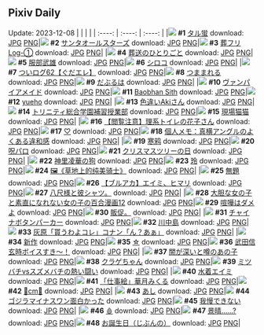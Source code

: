 ## Pixiv Daily
Update: 2023-12-08
|      |      |      |
| :----: | :----: | :----: |
|![](https://pixiv.microyu.workers.dev/c/240x480/img-master/img/2023/12/06/00/03/08/113984364_p0_master1200.jpg) **#1** [タル蛍](https://www.pixiv.net/artworks/113984364) download: [JPG](https://pixiv.microyu.workers.dev/img-original/img/2023/12/06/00/03/08/113984364_p0.jpg) [PNG](https://pixiv.microyu.workers.dev/img-original/img/2023/12/06/00/03/08/113984364_p0.png)|![](https://pixiv.microyu.workers.dev/c/240x480/img-master/img/2023/12/06/00/00/53/113984394_p0_master1200.jpg) **#2** [サンタオールスターズ](https://www.pixiv.net/artworks/113984394) download: [JPG](https://pixiv.microyu.workers.dev/img-original/img/2023/12/06/00/00/53/113984394_p0.jpg) [PNG](https://pixiv.microyu.workers.dev/img-original/img/2023/12/06/00/00/53/113984394_p0.png)|![](https://pixiv.microyu.workers.dev/c/240x480/img-master/img/2023/12/06/03/22/35/113988525_p0_master1200.jpg) **#3** [葬フリLog-①](https://www.pixiv.net/artworks/113988525) download: [JPG](https://pixiv.microyu.workers.dev/img-original/img/2023/12/06/03/22/35/113988525_p0.jpg) [PNG](https://pixiv.microyu.workers.dev/img-original/img/2023/12/06/03/22/35/113988525_p0.png)|
|![](https://pixiv.microyu.workers.dev/c/240x480/img-master/img/2023/12/06/18/58/30/114001084_p0_master1200.jpg) **#4** [葬送のひとりごと](https://www.pixiv.net/artworks/114001084) download: [JPG](https://pixiv.microyu.workers.dev/img-original/img/2023/12/06/18/58/30/114001084_p0.jpg) [PNG](https://pixiv.microyu.workers.dev/img-original/img/2023/12/06/18/58/30/114001084_p0.png)|![](https://pixiv.microyu.workers.dev/c/240x480/img-master/img/2023/12/07/00/01/22/114010075_p0_master1200.jpg) **#5** [服部武雄](https://www.pixiv.net/artworks/114010075) download: [JPG](https://pixiv.microyu.workers.dev/img-original/img/2023/12/07/00/01/22/114010075_p0.jpg) [PNG](https://pixiv.microyu.workers.dev/img-original/img/2023/12/07/00/01/22/114010075_p0.png)|![](https://pixiv.microyu.workers.dev/c/240x480/img-master/img/2023/12/06/00/23/29/113985263_p0_master1200.jpg) **#6** [シロコ](https://www.pixiv.net/artworks/113985263) download: [JPG](https://pixiv.microyu.workers.dev/img-original/img/2023/12/06/00/23/29/113985263_p0.jpg) [PNG](https://pixiv.microyu.workers.dev/img-original/img/2023/12/06/00/23/29/113985263_p0.png)|
|![](https://pixiv.microyu.workers.dev/c/240x480/img-master/img/2023/12/06/07/42/42/113991082_p0_master1200.jpg) **#7** [ついログ62【ぐだエレ】](https://www.pixiv.net/artworks/113991082) download: [JPG](https://pixiv.microyu.workers.dev/img-original/img/2023/12/06/07/42/42/113991082_p0.jpg) [PNG](https://pixiv.microyu.workers.dev/img-original/img/2023/12/06/07/42/42/113991082_p0.png)|![](https://pixiv.microyu.workers.dev/c/240x480/img-master/img/2023/12/06/00/10/13/113984849_p0_master1200.jpg) **#8** [つままれる](https://www.pixiv.net/artworks/113984849) download: [JPG](https://pixiv.microyu.workers.dev/img-original/img/2023/12/06/00/10/13/113984849_p0.jpg) [PNG](https://pixiv.microyu.workers.dev/img-original/img/2023/12/06/00/10/13/113984849_p0.png)|![](https://pixiv.microyu.workers.dev/c/240x480/img-master/img/2023/12/07/00/00/21/114009918_p0_master1200.jpg) **#9** [だぶるは](https://www.pixiv.net/artworks/114009918) download: [JPG](https://pixiv.microyu.workers.dev/img-original/img/2023/12/07/00/00/21/114009918_p0.jpg) [PNG](https://pixiv.microyu.workers.dev/img-original/img/2023/12/07/00/00/21/114009918_p0.png)|
|![](https://pixiv.microyu.workers.dev/c/240x480/img-master/img/2023/12/07/00/01/44/114010118_p0_master1200.jpg) **#10** [ヴァンパイアメイド](https://www.pixiv.net/artworks/114010118) download: [JPG](https://pixiv.microyu.workers.dev/img-original/img/2023/12/07/00/01/44/114010118_p0.jpg) [PNG](https://pixiv.microyu.workers.dev/img-original/img/2023/12/07/00/01/44/114010118_p0.png)|![](https://pixiv.microyu.workers.dev/c/240x480/img-master/img/2023/12/07/17/02/37/114024716_p0_master1200.jpg) **#11** [Baobhan Sith](https://www.pixiv.net/artworks/114024716) download: [JPG](https://pixiv.microyu.workers.dev/img-original/img/2023/12/07/17/02/37/114024716_p0.jpg) [PNG](https://pixiv.microyu.workers.dev/img-original/img/2023/12/07/17/02/37/114024716_p0.png)|![](https://pixiv.microyu.workers.dev/c/240x480/img-master/img/2023/12/06/08/36/10/113991673_p0_master1200.jpg) **#12** [yueho](https://www.pixiv.net/artworks/113991673) download: [JPG](https://pixiv.microyu.workers.dev/img-original/img/2023/12/06/08/36/10/113991673_p0.jpg) [PNG](https://pixiv.microyu.workers.dev/img-original/img/2023/12/06/08/36/10/113991673_p0.png)|
|![](https://pixiv.microyu.workers.dev/c/240x480/img-master/img/2023/12/07/12/12/01/114020283_p0_master1200.jpg) **#13** [色違いAkiさん](https://www.pixiv.net/artworks/114020283) download: [JPG](https://pixiv.microyu.workers.dev/img-original/img/2023/12/07/12/12/01/114020283_p0.jpg) [PNG](https://pixiv.microyu.workers.dev/img-original/img/2023/12/07/12/12/01/114020283_p0.png)|![](https://pixiv.microyu.workers.dev/c/240x480/img-master/img/2023/12/06/00/00/25/113984313_p0_master1200.jpg) **#14** [トリニティ総合学園補習授業部](https://www.pixiv.net/artworks/113984313) download: [JPG](https://pixiv.microyu.workers.dev/img-original/img/2023/12/06/00/00/25/113984313_p0.jpg) [PNG](https://pixiv.microyu.workers.dev/img-original/img/2023/12/06/00/00/25/113984313_p0.png)|![](https://pixiv.microyu.workers.dev/c/240x480/img-master/img/2023/12/06/01/32/17/113986891_p0_master1200.jpg) **#15** [現場猫猫](https://www.pixiv.net/artworks/113986891) download: [JPG](https://pixiv.microyu.workers.dev/img-original/img/2023/12/06/01/32/17/113986891_p0.jpg) [PNG](https://pixiv.microyu.workers.dev/img-original/img/2023/12/06/01/32/17/113986891_p0.png)|
|![](https://pixiv.microyu.workers.dev/c/240x480/img-master/img/2023/12/07/19/16/32/114027629_p0_master1200.jpg) **#16** [【閲覧注意】理系トイレの花子さん](https://www.pixiv.net/artworks/114027629) download: [JPG](https://pixiv.microyu.workers.dev/img-original/img/2023/12/07/19/16/32/114027629_p0.jpg) [PNG](https://pixiv.microyu.workers.dev/img-original/img/2023/12/07/19/16/32/114027629_p0.png)|![](https://pixiv.microyu.workers.dev/c/240x480/img-master/img/2023/12/06/00/01/03/113984422_p0_master1200.jpg) **#17** [♡](https://www.pixiv.net/artworks/113984422) download: [JPG](https://pixiv.microyu.workers.dev/img-original/img/2023/12/06/00/01/03/113984422_p0.jpg) [PNG](https://pixiv.microyu.workers.dev/img-original/img/2023/12/06/00/01/03/113984422_p0.png)|![](https://pixiv.microyu.workers.dev/c/240x480/img-master/img/2023/12/07/07/00/06/114016337_p0_master1200.jpg) **#18** [個人メモ：真横アングルのよくある違和感](https://www.pixiv.net/artworks/114016337) download: [JPG](https://pixiv.microyu.workers.dev/img-original/img/2023/12/07/07/00/06/114016337_p0.jpg) [PNG](https://pixiv.microyu.workers.dev/img-original/img/2023/12/07/07/00/06/114016337_p0.png)|
|![](https://pixiv.microyu.workers.dev/c/240x480/img-master/img/2023/12/06/13/37/36/113995614_p0_master1200.jpg) **#19** [寒鸦](https://www.pixiv.net/artworks/113995614) download: [JPG](https://pixiv.microyu.workers.dev/img-original/img/2023/12/06/13/37/36/113995614_p0.jpg) [PNG](https://pixiv.microyu.workers.dev/img-original/img/2023/12/06/13/37/36/113995614_p0.png)|![](https://pixiv.microyu.workers.dev/c/240x480/img-master/img/2023/12/06/20/09/35/114002963_p0_master1200.jpg) **#20** [呪パロ](https://www.pixiv.net/artworks/114002963) download: [JPG](https://pixiv.microyu.workers.dev/img-original/img/2023/12/06/20/09/35/114002963_p0.jpg) [PNG](https://pixiv.microyu.workers.dev/img-original/img/2023/12/06/20/09/35/114002963_p0.png)|![](https://pixiv.microyu.workers.dev/c/240x480/img-master/img/2023/12/07/20/30/01/114029511_p0_master1200.jpg) **#21** [クリスマスツリーの日](https://www.pixiv.net/artworks/114029511) download: [JPG](https://pixiv.microyu.workers.dev/img-original/img/2023/12/07/20/30/01/114029511_p0.jpg) [PNG](https://pixiv.microyu.workers.dev/img-original/img/2023/12/07/20/30/01/114029511_p0.png)|
|![](https://pixiv.microyu.workers.dev/c/240x480/img-master/img/2023/12/06/17/15/10/113998859_p0_master1200.jpg) **#22** [神里凌華の狗](https://www.pixiv.net/artworks/113998859) download: [JPG](https://pixiv.microyu.workers.dev/img-original/img/2023/12/06/17/15/10/113998859_p0.jpg) [PNG](https://pixiv.microyu.workers.dev/img-original/img/2023/12/06/17/15/10/113998859_p0.png)|![](https://pixiv.microyu.workers.dev/c/240x480/img-master/img/2023/12/07/10/39/31/114018856_p0_master1200.jpg) **#23** [玲](https://www.pixiv.net/artworks/114018856) download: [JPG](https://pixiv.microyu.workers.dev/img-original/img/2023/12/07/10/39/31/114018856_p0.jpg) [PNG](https://pixiv.microyu.workers.dev/img-original/img/2023/12/07/10/39/31/114018856_p0.png)|![](https://pixiv.microyu.workers.dev/c/240x480/img-master/img/2023/12/06/13/10/06/113995271_p0_master1200.jpg) **#24** [🖼️《草地上的纯美骑士》](https://www.pixiv.net/artworks/113995271) download: [JPG](https://pixiv.microyu.workers.dev/img-original/img/2023/12/06/13/10/06/113995271_p0.jpg) [PNG](https://pixiv.microyu.workers.dev/img-original/img/2023/12/06/13/10/06/113995271_p0.png)|
|![](https://pixiv.microyu.workers.dev/c/240x480/img-master/img/2023/12/07/00/00/25/114009932_p0_master1200.jpg) **#25** [無題](https://www.pixiv.net/artworks/114009932) download: [JPG](https://pixiv.microyu.workers.dev/img-original/img/2023/12/07/00/00/25/114009932_p0.jpg) [PNG](https://pixiv.microyu.workers.dev/img-original/img/2023/12/07/00/00/25/114009932_p0.png)|![](https://pixiv.microyu.workers.dev/c/240x480/img-master/img/2023/12/07/00/32/18/114011212_p0_master1200.jpg) **#26** [【ブルアカ】エイミ、ヒマリ](https://www.pixiv.net/artworks/114011212) download: [JPG](https://pixiv.microyu.workers.dev/img-original/img/2023/12/07/00/32/18/114011212_p0.jpg) [PNG](https://pixiv.microyu.workers.dev/img-original/img/2023/12/07/00/32/18/114011212_p0.png)|![](https://pixiv.microyu.workers.dev/c/240x480/img-master/img/2023/12/06/19/02/25/113999656_p0_master1200.jpg) **#27** [八尺様と彼シャツ。](https://www.pixiv.net/artworks/113999656) download: [JPG](https://pixiv.microyu.workers.dev/img-original/img/2023/12/06/19/02/25/113999656_p0.jpg) [PNG](https://pixiv.microyu.workers.dev/img-original/img/2023/12/06/19/02/25/113999656_p0.png)|
|![](https://pixiv.microyu.workers.dev/c/240x480/img-master/img/2023/12/07/19/20/30/114027734_p0_master1200.jpg) **#28** [大胆な女の子と素直になれない女の子の百合漫画12](https://www.pixiv.net/artworks/114027734) download: [JPG](https://pixiv.microyu.workers.dev/img-original/img/2023/12/07/19/20/30/114027734_p0.jpg) [PNG](https://pixiv.microyu.workers.dev/img-original/img/2023/12/07/19/20/30/114027734_p0.png)|![](https://pixiv.microyu.workers.dev/c/240x480/img-master/img/2023/12/06/00/00/17/113984279_p0_master1200.jpg) **#29** [喧嘩はダメよ](https://www.pixiv.net/artworks/113984279) download: [JPG](https://pixiv.microyu.workers.dev/img-original/img/2023/12/06/00/00/17/113984279_p0.jpg) [PNG](https://pixiv.microyu.workers.dev/img-original/img/2023/12/06/00/00/17/113984279_p0.png)|![](https://pixiv.microyu.workers.dev/c/240x480/img-master/img/2023/12/07/16/30/13/114016086_p0_master1200.jpg) **#30** [販促。](https://www.pixiv.net/artworks/114016086) download: [JPG](https://pixiv.microyu.workers.dev/img-original/img/2023/12/07/16/30/13/114016086_p0.jpg) [PNG](https://pixiv.microyu.workers.dev/img-original/img/2023/12/07/16/30/13/114016086_p0.png)|
|![](https://pixiv.microyu.workers.dev/c/240x480/img-master/img/2023/12/07/00/07/00/114010414_p0_master1200.jpg) **#31** [チャイナボタンパーカー](https://www.pixiv.net/artworks/114010414) download: [JPG](https://pixiv.microyu.workers.dev/img-original/img/2023/12/07/00/07/00/114010414_p0.jpg) [PNG](https://pixiv.microyu.workers.dev/img-original/img/2023/12/07/00/07/00/114010414_p0.png)|![](https://pixiv.microyu.workers.dev/c/240x480/img-master/img/2023/12/06/08/53/14/113991867_p0_master1200.jpg) **#32** [川中島](https://www.pixiv.net/artworks/113991867) download: [JPG](https://pixiv.microyu.workers.dev/img-original/img/2023/12/06/08/53/14/113991867_p0.jpg) [PNG](https://pixiv.microyu.workers.dev/img-original/img/2023/12/06/08/53/14/113991867_p0.png)|![](https://pixiv.microyu.workers.dev/c/240x480/img-master/img/2023/12/06/16/41/01/113998256_p0_master1200.jpg) **#33** [灰原「貰うわよコレ」コナン「ん？あぁ」](https://www.pixiv.net/artworks/113998256) download: [JPG](https://pixiv.microyu.workers.dev/img-original/img/2023/12/06/16/41/01/113998256_p0.jpg) [PNG](https://pixiv.microyu.workers.dev/img-original/img/2023/12/06/16/41/01/113998256_p0.png)|
|![](https://pixiv.microyu.workers.dev/c/240x480/img-master/img/2023/12/06/19/05/46/114001342_p0_master1200.jpg) **#34** [新作](https://www.pixiv.net/artworks/114001342) download: [JPG](https://pixiv.microyu.workers.dev/img-original/img/2023/12/06/19/05/46/114001342_p0.jpg) [PNG](https://pixiv.microyu.workers.dev/img-original/img/2023/12/06/19/05/46/114001342_p0.png)|![](https://pixiv.microyu.workers.dev/c/240x480/img-master/img/2023/12/07/00/27/09/114011024_p0_master1200.jpg) **#35** [☆](https://www.pixiv.net/artworks/114011024) download: [JPG](https://pixiv.microyu.workers.dev/img-original/img/2023/12/07/00/27/09/114011024_p0.jpg) [PNG](https://pixiv.microyu.workers.dev/img-original/img/2023/12/07/00/27/09/114011024_p0.png)|![](https://pixiv.microyu.workers.dev/c/240x480/img-master/img/2023/12/06/17/38/51/113999319_p0_master1200.jpg) **#36** [武田信玄時ボイスすき～！](https://www.pixiv.net/artworks/113999319) download: [JPG](https://pixiv.microyu.workers.dev/img-original/img/2023/12/06/17/38/51/113999319_p0.jpg) [PNG](https://pixiv.microyu.workers.dev/img-original/img/2023/12/06/17/38/51/113999319_p0.png)|
|![](https://pixiv.microyu.workers.dev/c/240x480/img-master/img/2023/12/06/07/33/56/113991001_p0_master1200.jpg) **#37** [闇が深いと噂のあの子](https://www.pixiv.net/artworks/113991001) download: [JPG](https://pixiv.microyu.workers.dev/img-original/img/2023/12/06/07/33/56/113991001_p0.jpg) [PNG](https://pixiv.microyu.workers.dev/img-original/img/2023/12/06/07/33/56/113991001_p0.png)|![](https://pixiv.microyu.workers.dev/c/240x480/img-master/img/2023/12/07/00/20/34/114010836_p0_master1200.jpg) **#38** [クラゲちゃん](https://www.pixiv.net/artworks/114010836) download: [JPG](https://pixiv.microyu.workers.dev/img-original/img/2023/12/07/00/20/34/114010836_p0.jpg) [PNG](https://pixiv.microyu.workers.dev/img-original/img/2023/12/07/00/20/34/114010836_p0.png)|![](https://pixiv.microyu.workers.dev/c/240x480/img-master/img/2023/12/07/13/54/45/114008545_p0_master1200.jpg) **#39** [ミツバチvsスズメバチの熱い闘い](https://www.pixiv.net/artworks/114008545) download: [JPG](https://pixiv.microyu.workers.dev/img-original/img/2023/12/07/13/54/45/114008545_p0.jpg) [PNG](https://pixiv.microyu.workers.dev/img-original/img/2023/12/07/13/54/45/114008545_p0.png)|
|![](https://pixiv.microyu.workers.dev/c/240x480/img-master/img/2023/12/07/15/55/51/114023464_p0_master1200.jpg) **#40** [水着エイミ](https://www.pixiv.net/artworks/114023464) download: [JPG](https://pixiv.microyu.workers.dev/img-original/img/2023/12/07/15/55/51/114023464_p0.jpg) [PNG](https://pixiv.microyu.workers.dev/img-original/img/2023/12/07/15/55/51/114023464_p0.png)|![](https://pixiv.microyu.workers.dev/c/240x480/img-master/img/2023/12/07/00/43/24/114011526_p0_master1200.jpg) **#41** [「仕事絵」華月みくる](https://www.pixiv.net/artworks/114011526) download: [JPG](https://pixiv.microyu.workers.dev/img-original/img/2023/12/07/00/43/24/114011526_p0.jpg) [PNG](https://pixiv.microyu.workers.dev/img-original/img/2023/12/07/00/43/24/114011526_p0.png)|![](https://pixiv.microyu.workers.dev/c/240x480/img-master/img/2023/12/06/20/30/31/114003515_p0_master1200.jpg) **#42** [💖cm💖](https://www.pixiv.net/artworks/114003515) download: [JPG](https://pixiv.microyu.workers.dev/img-original/img/2023/12/06/20/30/31/114003515_p0.jpg) [PNG](https://pixiv.microyu.workers.dev/img-original/img/2023/12/06/20/30/31/114003515_p0.png)|
|![](https://pixiv.microyu.workers.dev/c/240x480/img-master/img/2023/12/07/19/02/11/114027303_p0_master1200.jpg) **#43** [あし](https://www.pixiv.net/artworks/114027303) download: [JPG](https://pixiv.microyu.workers.dev/img-original/img/2023/12/07/19/02/11/114027303_p0.jpg) [PNG](https://pixiv.microyu.workers.dev/img-original/img/2023/12/07/19/02/11/114027303_p0.png)|![](https://pixiv.microyu.workers.dev/c/240x480/img-master/img/2023/12/07/08/00/03/114017017_p0_master1200.jpg) **#44** [ゴジラマイナスワン面白かった](https://www.pixiv.net/artworks/114017017) download: [JPG](https://pixiv.microyu.workers.dev/img-original/img/2023/12/07/08/00/03/114017017_p0.jpg) [PNG](https://pixiv.microyu.workers.dev/img-original/img/2023/12/07/08/00/03/114017017_p0.png)|![](https://pixiv.microyu.workers.dev/c/240x480/img-master/img/2023/12/06/21/23/34/114005065_p0_master1200.jpg) **#45** [我慢できない](https://www.pixiv.net/artworks/114005065) download: [JPG](https://pixiv.microyu.workers.dev/img-original/img/2023/12/06/21/23/34/114005065_p0.jpg) [PNG](https://pixiv.microyu.workers.dev/img-original/img/2023/12/06/21/23/34/114005065_p0.png)|
|![](https://pixiv.microyu.workers.dev/c/240x480/img-master/img/2023/12/07/09/38/54/114018171_p0_master1200.jpg) **#46** [🩸](https://www.pixiv.net/artworks/114018171) download: [JPG](https://pixiv.microyu.workers.dev/img-original/img/2023/12/07/09/38/54/114018171_p0.jpg) [PNG](https://pixiv.microyu.workers.dev/img-original/img/2023/12/07/09/38/54/114018171_p0.png)|![](https://pixiv.microyu.workers.dev/c/240x480/img-master/img/2023/12/06/11/26/19/113993719_p0_master1200.jpg) **#47** [景晴……?](https://www.pixiv.net/artworks/113993719) download: [JPG](https://pixiv.microyu.workers.dev/img-original/img/2023/12/06/11/26/19/113993719_p0.jpg) [PNG](https://pixiv.microyu.workers.dev/img-original/img/2023/12/06/11/26/19/113993719_p0.png)|![](https://pixiv.microyu.workers.dev/c/240x480/img-master/img/2023/12/07/00/05/42/114010362_master1200.jpg) **#48** [お誕生日（じぶんの）](https://www.pixiv.net/artworks/114010362) download: [JPG](https://pixiv.microyu.workers.dev/img-original/img/2023/12/07/00/05/42/114010362.jpg) [PNG](https://pixiv.microyu.workers.dev/img-original/img/2023/12/07/00/05/42/114010362.png)|
